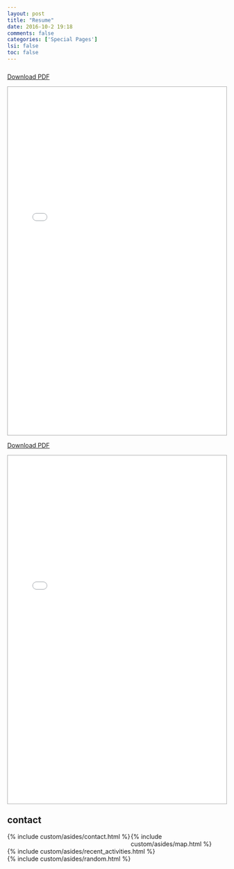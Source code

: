 ```yaml
---
layout: post
title: "Resume"
date: 2016-10-2 19:18
comments: false
categories: ['Special Pages']
lsi: false
toc: false
---
```



<div style='margin-top: 24px;'>

<a href="/curriculum-vitae/joseph_chang_resume.pdf" onclick="_gaq.push(['_trackEvent', 'CV', 'Download', 'PDF']);">Download PDF</a>
<iframe src="/curriculum-vitae/joseph_chang_resume.pdf" style='width: 100%; height: 800px; border: 1px darkgray solid;'>
  Resume
</iframe>

<a href="/curriculum-vitae/joseph_chang_cv.pdf" onclick="_gaq.push(['_trackEvent', 'CV', 'Download', 'PDF']);">Download PDF</a>
<iframe src="/curriculum-vitae/joseph_chang_cv.pdf" style='width: 100%; height: 800px; border: 1px darkgray solid;'>
  CV
</iframe>
</div>




<h2 style='margin-top: 24px;'>contact</h2>
<div style='display: flex;'>
<div style='width: 340px;'>
{% include custom/asides/contact.html %}
</div>
<div style='flex-grow: 1;'>
{% include custom/asides/map.html %}
</div>
</div>


<div>
  {% include custom/asides/recent_activities.html %}
</div>


<div>
  {% include custom/asides/random.html %}
</div>
